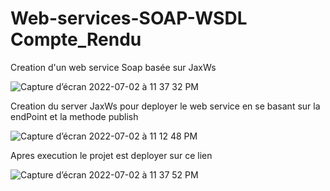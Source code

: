 # Web-services-SOAP-WSDL Compte_Rendu
 Creation d'un web service Soap basée sur JaxWs
 
 ![Capture d’écran 2022-07-02 à 11 37 32 PM](https://user-images.githubusercontent.com/102439475/177018005-506a5df4-4515-485b-8841-f394ef15938a.png)
  
  Creation du server JaxWs pour deployer le web service en se basant sur la endPoint et la methode publish
  
![Capture d’écran 2022-07-02 à 11 12 48 PM](https://user-images.githubusercontent.com/102439475/177018054-79f5effe-d194-4dba-9e3e-9076ba8dbb0a.png)

Apres execution le projet est deployer sur ce lien 

![Capture d’écran 2022-07-02 à 11 37 52 PM](https://user-images.githubusercontent.com/102439475/177018109-46869c13-5c27-4076-8ef7-ebfc7cbf1366.png)
